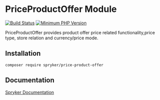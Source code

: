 # PriceProductOffer Module
[![Build Status](https://travis-ci.org/spryker/price-product-offer.svg)](https://travis-ci.org/spryker/price-product-offer)
[![Minimum PHP Version](https://img.shields.io/badge/php-%3E%3D%207.3-8892BF.svg)](https://php.net/)

PriceProductOffer provides product offer price related functionality,price type, store relation and currency/price mode.

## Installation

```
composer require spryker/price-product-offer
```

## Documentation

[Spryker Documentation](https://academy.spryker.com/developing_with_spryker/module_guide/modules.html)
